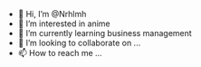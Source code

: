- 👋 Hi, I’m @Nrhlmh
- 👀 I’m interested in anime
- 🌱 I’m currently learning business management
- 💞️ I’m looking to collaborate on ...
- 📫 How to reach me ...

<!---
Nrhlmh/Nrhlmh is a ✨ special ✨ repository because its `README.md` (this file) appears on your GitHub profile.
You can click the Preview link to take a look at your changes.
--->
